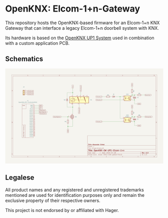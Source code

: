 # OpenKNX: Elcom-1+n-Gateway

This repository hosts the OpenKNX-based firmware for an Elcom-1+n KNX Gateway that can interface a legacy Elcom-1+n doorbell system with KNX.

Its hardware is based on the [OpenKNX UP1 System](https://github.com/OpenKNX/OpenKNX/wiki/OpenKNX-UP1) used in combination with a custom application PCB.

## Schematics

![Schematics](doc/schematics.png)

## Legalese

All product names and any registered and unregistered trademarks mentioned are used for identification purposes only and remain the exclusive property of their respective owners.

This project is not endorsed by or affiliated with Hager.
